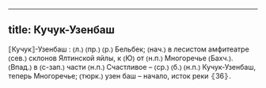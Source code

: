 
---
title: Кучук-Узенбаш
---
⟦Кучук⟧-Узенбаш
: ⦅л.⦆ ⦅пр.⦆ ⦅р.⦆ Бельбек; ⦅нач.⦆ в лесистом амфитеатре ⦅сев.⦆ склонов Ялтинской яйлы, к ⦅Ю⦆ от ⦅н.п.⦆ Многоречье ⦅Бахч.⦆. ⦅Впад.⦆ в ⦅с-зап.⦆ части ⦅н.п.⦆ Счастливое – ⦅ср.⦆ ⦅б.⦆ ⦅н.п.⦆ Кучук-Узенбаш, теперь Многоречье; ⦅тюрк.⦆ узен баш – начало, исток реки ⦃З6⦄.
